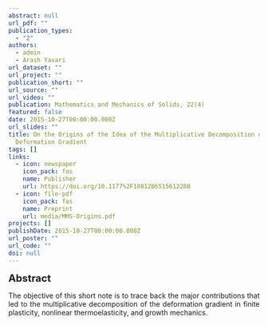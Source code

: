 ```yaml
---
abstract: null
url_pdf: ""
publication_types:
  - "2"
authors:
  - admin
  - Arash Yavari
url_dataset: ""
url_project: ""
publication_short: ""
url_source: ""
url_video: ""
publication: Mathematics and Mechanics of Solids, 22(4)
featured: false
date: 2015-10-27T00:00:00.000Z
url_slides: ""
title: On the Origins of the Idea of the Multiplicative Decomposition of the
  Deformation Gradient
tags: []
links:
  - icon: newspaper
    icon_pack: fas
    name: Publisher
    url: https://doi.org/10.1177%2F1081286515612280
  - icon: file-pdf
    icon_pack: fas
    name: Preprint
    url: media/MMS-Origins.pdf
projects: []
publishDate: 2015-10-27T00:00:00.000Z
url_poster: ""
url_code: ""
doi: null
---
```

<big><big><b>Abstract</b></big></big>
<div style="text-align: justify">The objective of this short note is
  to trace back the major contributions that led to the multiplicative
  decomposition of the deformation gradient in finite plasticity, nonlinear
  thermoelasticity, and growth mechanics.</div>